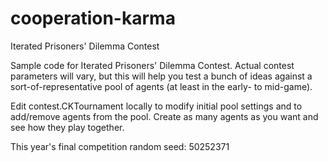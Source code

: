 # cooperation-karma
Iterated Prisoners' Dilemma Contest

Sample code for Iterated Prisoners' Dilemma Contest.
Actual contest parameters will vary, but this will help you test a bunch of ideas against a sort-of-representative pool
of agents (at least in the early- to mid-game).

Edit contest.CKTournament locally to modify initial pool settings and to add/remove agents from the pool.
Create as many agents as you want and see how they play together.

This year's final competition random seed: 50252371
